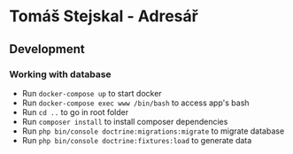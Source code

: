 # Tomáš Stejskal - Adresář

## Development
### Working with database
- Run `docker-compose up` to start docker
- Run `docker-compose exec www /bin/bash` to access app's bash
- Run `cd ..` to go in root folder
- Run `composer install` to install composer dependencies
- Run `php bin/console doctrine:migrations:migrate` to migrate database
- Run `php bin/console doctrine:fixtures:load` to generate data